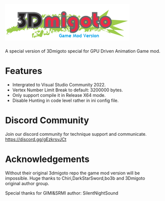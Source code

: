 ![image](./logo.png)
========
 
A special version of 3Dmigoto special for GPU Driven Animation Game mod.

# Features
- Intergrated to Visual Studio Community 2022.
- Vertex Number Limit Break to default: 3200000 bytes.
- Only support compile it in Release X64 mode.
- Disable Hunting in code level rather in ini config file.

# Discord Community
Join our discord community for technique support and communicate.
https://discord.gg/gEzkrsvJCt

# Acknowledgements
Without their original 3dmigoto repo the game mod version will be impossible.
Huge thanks to Chiri,DarkStarSword,bo3b and 3Dmigoto original author group.

Special thanks for GIMI&SRMI author:
SilentNightSound

